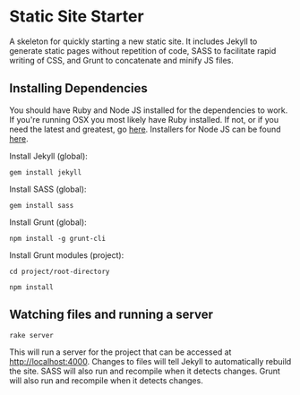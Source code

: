 Static Site Starter
===================

A skeleton for quickly starting a new static site. It includes Jekyll to generate static pages without repetition of code, SASS to facilitate rapid writing of CSS, and Grunt to concatenate and minify JS files.

Installing Dependencies
-----------------------

You should have Ruby and Node JS installed for the dependencies to work. If you're running OSX you most likely have Ruby installed. If not, or if you need the latest and greatest, go [here](https://www.ruby-lang.org/en/downloads/). Installers for Node JS can be found [here](http://nodejs.org/download/).

Install Jekyll (global):

`gem install jekyll`

Install SASS (global):

`gem install sass`

Install Grunt (global):

`npm install -g grunt-cli`

Install Grunt modules (project):

`cd project/root-directory`

`npm install`

Watching files and running a server
-----------------------------------

`rake server`

This will run a server for the project that can be accessed at [http://localhost:4000](http://localhost:4000). Changes to files will tell Jekyll to automatically rebuild the site. SASS will also run and recompile when it detects changes. Grunt will also run and recompile when it detects changes.